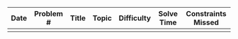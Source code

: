 
| Date | Problem # | Title | Topic | Difficulty | Solve Time | Constraints Missed |
| ---- | --------- | ----- | ----- | ---------- | ---------- | ------------------ |
|      |           |       |       |            |            |                    |
